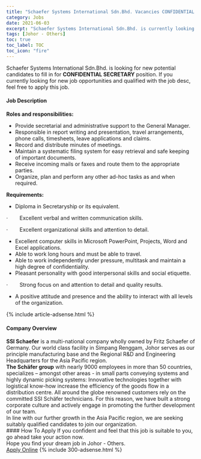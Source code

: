 ```yaml
---
title: "Schaefer Systems International Sdn.Bhd. Vacancies CONFIDENTIAL SECRETARY" 
category: Jobs 
date: 2021-06-03 
excerpt: "Schaefer Systems International Sdn.Bhd. is currently looking for suitable person to fill in the CONFIDENTIAL SECRETARY which based in Johor - Others" 
tags: [Johor - Others] 
toc: true 
toc_label: TOC 
toc_icon: "fire" 
--- 
```


<p>Schaefer Systems International Sdn.Bhd. is looking for new potential candidates to fill in for <b>CONFIDENTIAL SECRETARY</b> position. If you currently looking for new job opportunities and qualified with the job desc, feel free to apply this job.
</p><div><div><h4>Job Description</h4></div><div><div><span><div><p><strong>Roles and responsibilities:</strong></p><ul><li>Provide secretarial and administrative support to the General Manager.</li><li>Responsible in report writing and presentation, travel arrangements, phone calls, timesheets, leave applications and claims.</li><li>Record and distribute minutes of meetings.</li><li>Maintain a systematic filing system for easy retrieval and safe keeping of important documents.</li><li>Receive incoming mails or faxes and route them to the appropriate parties.</li><li>Organize, plan and perform any other ad-hoc tasks as and when required.</li></ul><p><strong>Requirements:</strong></p><ul><li>Diploma in Secretaryship or its equivalent.</li></ul><p><span>&#183;&#160;&#160;&#160;&#160;&#160;&#160;&#160;&#160;Excellent verbal and written communication skills.</span></p><p><span>&#183;&#160;&#160;&#160;&#160;&#160;&#160;&#160;&#160;Excellent organizational skills and attention to detail.</span></p><ul><li>Excellent computer skills in Microsoft PowerPoint, Projects, Word and Excel applications.</li><li>Able to work long hours and must be able to travel.</li><li>Able to work independently under pressure, multitask and maintain a high degree of confidentiality.</li><li>Pleasant personality with good interpersonal skills and social etiquette.</li></ul><p>&#183;&#160;&#160;&#160;&#160;&#160;&#160;&#160;&#160;Strong focus on and attention to detail and quality results.</p><ul><li>A positive attitude and presence and the ability to interact with all levels of the organization.</li></ul></div></span></div></div></div> 
{% include article-adsense.html %} 
<div><div><h4>Company Overview</h4></div><div><div><span><div><div>
<div><strong>SSI Schaefer</strong> is a multi-national company wholly owned by Fritz Schaefer of Germany. Our world class facility in Simpang Renggam, Johor serves as our principle manufacturing base and the Regional R&amp;D and Engineering Headquarters for the Asia Pacific region.</div>
<div><strong>The Sch&#228;fer group</strong> with nearly 9000 employees in more than 50 countries, specializes &#8211; amongst other areas - in small parts conveying systems and highly dynamic picking systems: Innovative technologies together with logistical know-how increase the efficiency of the goods flow in a distribution centre. All around the globe renowned customers rely on the committed SSI Sch&#228;fer technicians. For this reason, we have built a strong corporate culture and actively engage in promoting the further development of our team.</div>
<div>In line with our further growth in the Asia Pacific region, we are seeking suitably qualified candidates to join our organization.</div>
</div></div></span></div></div></div> 
#### How To Apply 
If you confident and feel that this job is suitable to you, go ahead take your action now. <br/> 
Hope you find your dream job in Johor - Others. <br/> 
<a href="https://www.jobstreet.com.my/en/job/confidential-secretary-4580875?jobId=jobstreet-my-job-4580875&" class="btn btn--info" target="_blank" rel="nofollow noopenner">Apply Online</a> 
{% include 300-adsense.html %} 